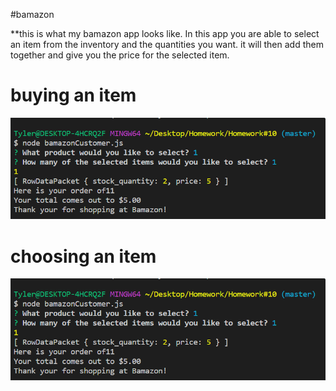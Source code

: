 #bamazon

**this is what my bamazon app looks like. In this app you are able to select an item from the inventory and the quantities you want. it will then add them together and give you the price for the selected item.

# buying an item


![Buying an item](images/Capture.PNG)


# choosing an item


![choosing an item](images/Capture.PNG)


